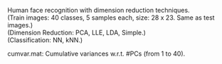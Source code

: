 Human face recognition with dimension reduction techniques.  
(Train images: 40 classes, 5 samples each, size: 28 x 23. Same as test images.)  
(Dimension Reduction: PCA, LLE, LDA, Simple.)  
(Classification: NN, kNN.)  

cumvar.mat: Cumulative variances w.r.t. #PCs (from 1 to 40).  
